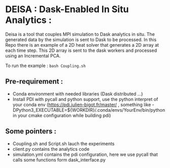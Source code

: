 # DEISA : Dask-Enabled In Situ Analytics :

Deisa is a tool that couples MPI simulation to Dask analytics in situ. The generated data by the simulation is sent to Dask to be processed. In this Repo there is an example of a 2D heat solver 
that generates a 2D array at each time step. This 2D array is sent to the dask workers and processed 
using an Incremental PCA. 

To run the example : `bash Coupling.sh`

## Pre-requirement : 

- Conda environment with needed libraries (Dask distributed ...)
- Install PDI with pycall and python support, use the python interpret of your conda env  (https://pdi.julien-bigot.fr/master/ , something like -DPython3_EXECUTABLE=${WORKDIR}/.conda/envs/YourEnv/bin/python in your cmake configuration while building pdi) 

## Some pointers :

- Coupling.sh and Script.sh lauch the experiments
- client.py contains the analytics code 
- simulation.yml contains the pdi configuration, here we use pycall that calls some functions form dask_interface.py


